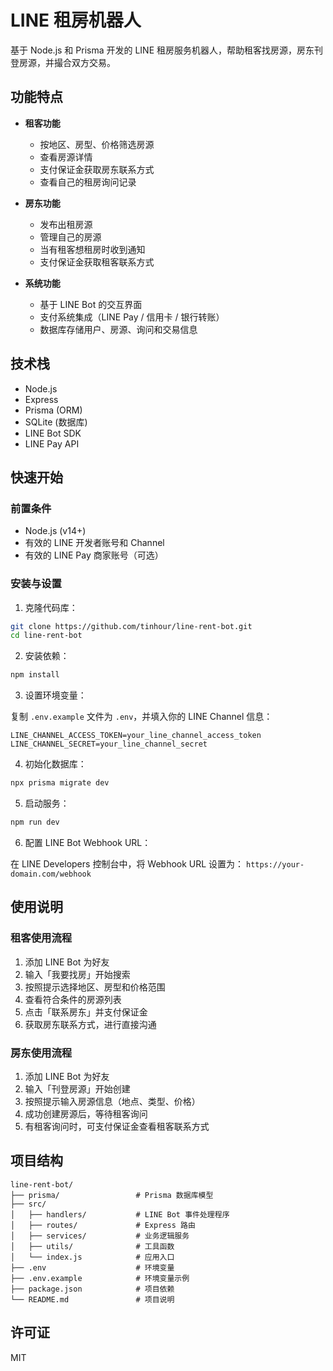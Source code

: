 # LINE 租房机器人

基于 Node.js 和 Prisma 开发的 LINE 租房服务机器人，帮助租客找房源，房东刊登房源，并撮合双方交易。

## 功能特点

- **租客功能**
  - 按地区、房型、价格筛选房源
  - 查看房源详情
  - 支付保证金获取房东联系方式
  - 查看自己的租房询问记录

- **房东功能**
  - 发布出租房源
  - 管理自己的房源
  - 当有租客想租房时收到通知
  - 支付保证金获取租客联系方式

- **系统功能**
  - 基于 LINE Bot 的交互界面
  - 支付系统集成（LINE Pay / 信用卡 / 银行转账）
  - 数据库存储用户、房源、询问和交易信息

## 技术栈

- Node.js
- Express
- Prisma (ORM)
- SQLite (数据库)
- LINE Bot SDK
- LINE Pay API

## 快速开始

### 前置条件

- Node.js (v14+)
- 有效的 LINE 开发者账号和 Channel
- 有效的 LINE Pay 商家账号（可选）

### 安装与设置

1. 克隆代码库：

```bash
git clone https://github.com/tinhour/line-rent-bot.git
cd line-rent-bot
```

2. 安装依赖：

```bash
npm install
```

3. 设置环境变量：

复制 `.env.example` 文件为 `.env`，并填入你的 LINE Channel 信息：

```
LINE_CHANNEL_ACCESS_TOKEN=your_line_channel_access_token
LINE_CHANNEL_SECRET=your_line_channel_secret
```

4. 初始化数据库：

```bash
npx prisma migrate dev
```

5. 启动服务：

```bash
npm run dev
```

6. 配置 LINE Bot Webhook URL：

在 LINE Developers 控制台中，将 Webhook URL 设置为：
`https://your-domain.com/webhook`

## 使用说明

### 租客使用流程

1. 添加 LINE Bot 为好友
2. 输入「我要找房」开始搜索
3. 按照提示选择地区、房型和价格范围
4. 查看符合条件的房源列表
5. 点击「联系房东」并支付保证金
6. 获取房东联系方式，进行直接沟通

### 房东使用流程

1. 添加 LINE Bot 为好友
2. 输入「刊登房源」开始创建
3. 按照提示输入房源信息（地点、类型、价格）
4. 成功创建房源后，等待租客询问
5. 有租客询问时，可支付保证金查看租客联系方式

## 项目结构

```
line-rent-bot/
├── prisma/                 # Prisma 数据库模型
├── src/
│   ├── handlers/           # LINE Bot 事件处理程序
│   ├── routes/             # Express 路由
│   ├── services/           # 业务逻辑服务
│   ├── utils/              # 工具函数
│   └── index.js            # 应用入口
├── .env                    # 环境变量
├── .env.example            # 环境变量示例
├── package.json            # 项目依赖
└── README.md               # 项目说明
```

## 许可证

MIT 